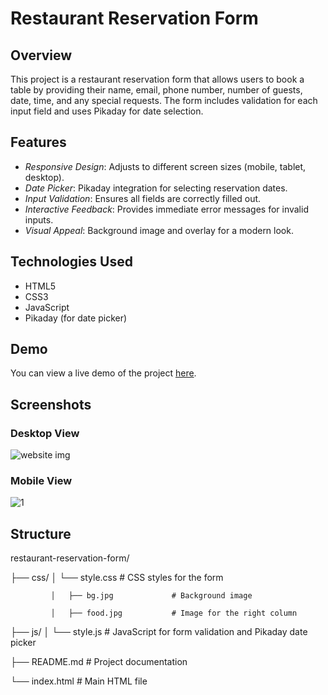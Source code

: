 
# Restaurant Reservation Form

## Overview

This project is a restaurant reservation form that allows users to book a table by providing their name, email, phone number, number of guests, date, time, and any special requests. The form includes validation for each input field and uses Pikaday for date selection.

## Features

- *Responsive Design*: Adjusts to different screen sizes (mobile, tablet, desktop).
- *Date Picker*: Pikaday integration for selecting reservation dates.
- *Input Validation*: Ensures all fields are correctly filled out.
- *Interactive Feedback*: Provides immediate error messages for invalid inputs.
- *Visual Appeal*: Background image and overlay for a modern look.

## Technologies Used

- HTML5
- CSS3
- JavaScript
- Pikaday (for date picker)

## Demo

You can view a live demo of the project [here](https://ifrahsarfraz.github.io/reservation-form-/).

## Screenshots

### Desktop View
![website img](https://github.com/user-attachments/assets/337e16e4-8ea4-4878-a568-9e4facce2191)

### Mobile View
![1](https://github.com/user-attachments/assets/43d45274-58f3-4528-b308-1630ed9c60be)

## Structure
restaurant-reservation-form/

├── css/
│   └── style.css          # CSS styles for the form

             │   ├── bg.jpg             # Background image

             │   ├── food.jpg           # Image for the right column
     
├── js/
│   └── style.js           # JavaScript for form validation and Pikaday date picker

├── README.md              # Project documentation

└──  index.html             # Main HTML file
